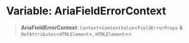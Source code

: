 # Variable: AriaFieldErrorContext

> **AriaFieldErrorContext**: `Context`\<`ContextValue`\<`FieldErrorProps` & `RefAttributes`\<`HTMLElement`\>, `HTMLElement`\>\>
